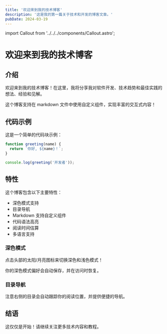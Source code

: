 ```yaml
---
title: '欢迎来到我的技术博客'
description: '这是我的第一篇关于技术和开发的博客文章。'
pubDate: 2024-03-19
---
```


import Callout from '../../../components/Callout.astro';

# 欢迎来到我的技术博客

## 介绍

欢迎来到我的技术博客！在这里，我将分享我对软件开发、技术趋势和最佳实践的想法、经验和见解。

<Callout type="info">
  这个博客支持在 markdown 文件中使用自定义组件，实现丰富的交互式内容！
</Callout>

## 代码示例

这是一个简单的代码块示例：

```javascript
function greeting(name) {
  return `你好, ${name}！`;
}

console.log(greeting('开发者'));
```

## 特性

这个博客包含以下主要特性：

- 深色模式支持
- 目录导航
- Markdown 支持自定义组件
- 代码语法高亮
- 阅读时间估算
- 多语言支持

### 深色模式

点击头部的太阳/月亮图标来切换深色和浅色模式！

<Callout type="tip">
  你的深色模式偏好会自动保存，并在访问时恢复。
</Callout>

### 目录导航

注意右侧的目录会自动跟踪你的阅读位置，并提供便捷的导航。

## 结语

这仅仅是开始！请继续关注更多技术内容和教程。